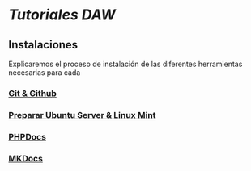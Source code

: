 # **_Tutoriales DAW_**

## Instalaciones

Explicaremos el proceso de instalación de las diferentes herramientas necesarias para cada  

### [Git & Github](/DAW/Tutorial_Git.md)

### [Preparar Ubuntu Server & Linux Mint](/DAW/Server&Mint.md)

### [PHPDocs]()

### [MKDocs]()


